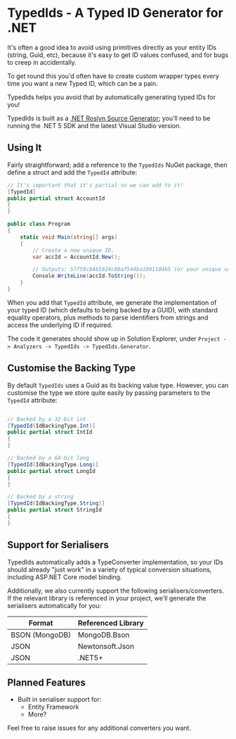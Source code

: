 # TypedIds - A Typed ID Generator for .NET

It's often a good idea to avoid using primitives directly as your entity IDs (string, Guid, etc), because it's
easy to get ID values confused, and for bugs to creep in accidentally.

To get round this you'd often have to create custom wrapper types every time you want a new Typed ID, which can be a pain.

TypedIds helps you avoid that by automatically generating typed IDs for you!

TypedIds is built as a [.NET Roslyn Source Generator](https://devblogs.microsoft.com/dotnet/introducing-c-source-generators/); 
you'll need to be running the .NET 5 SDK and the latest Visual Studio version.

## Using It

Fairly straightforward; add a reference to the `TypedIds` NuGet package, then define a struct and add the `TypedId` attribute:

```csharp
// It's important that it's partial so we can add to it!
[TypedId]
public partial struct AccountId
{
}

public class Program
{
    static void Main(string[] args)
    {
        // Create a new unique ID.
        var accId = AccountId.New();

        // Outputs: 57f59c84b5924c88af544ba1091104b5 (or your unique value)
        Console.WriteLine(accId.ToString());
    }
}
```

When you add that `TypedId` attribute, we generate the implementation of your typed ID (which defaults to being backed by a GUID),
with standard equality operators, plus methods to parse identifiers from strings and access the underlying ID if required.

The code it generates should show up in Solution Explorer, under `Project -> Analyzers -> TypedIds -> TypedIds.Generator`.

## Customise the Backing Type

By default `TypedIds` uses a Guid as its backing value type. However, you can customise the type we store quite easily by passing parameters
to the `TypedId` attribute:

```csharp

// Backed by a 32-bit int
[TypedId(IdBackingType.Int)]
public partial struct IntId
{
}

// Backed by a 64-bit long
[TypedId(IdBackingType.Long)]
public partial struct LongId
{
}

// Backed by a string
[TypedId(IdBackingType.String)]
public partial struct StringId
{
}

```

## Support for Serialisers

TypedIds automatically adds a TypeConverter implementation, so your IDs should already "just work" in a variety of typical conversion situations, including
ASP.NET Core model binding.

Additionally, we also currently support the following serialisers/converters. If the relevant library is referenced in your project, we'll
generate the serialisers automatically for you:

| Format         | Referenced Library |
| -------------- | ------------------ |
| BSON (MongoDB) | MongoDB.Bson       |
| JSON           | Newtonsoft.Json    |
| JSON           | .NET5+             |

## Planned Features

- Built in serialiser support for:
    - Entity Framework
    - More?

Feel free to raise issues for any additional converters you want.